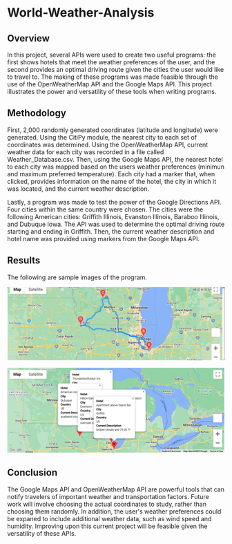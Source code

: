# World-Weather-Analysis

## Overview

In this project, several APIs were used to create two useful programs: the first shows hotels that meet the weather preferences of the user, and the second provides an optimal driving route given the cities the user would like to travel to. The making of these programs was made feasible through the use of the OpenWeatherMap API and the Google Maps API. This project illustrates the power and versatility of these tools when writing programs. 

## Methodology

First, 2,000 randomly generated coordinates (latitude and longitude) were generated. Using the CitiPy module, the nearest city to each set of coordinates was determined. Using the OpenWeatherMap API, current weather data for each city was recorded in a file called Weather_Database.csv. Then, using the Google Maps API, the nearest hotel to each city was mapped based on the users weather preferences (minimun and maximum preferred temperature). Each city had a marker that, when clicked, provides information on the name of the hotel, the city in which it was located, and the current weather description. 

Lastly, a program was made to test the power of the Google Directions API. Four cities within the same country were chosen. The cities were the following American cities: Griffith Illinois, Evanston Illinois, Baraboo Illinois, and Dubuque Iowa. The API was used to determine the optimal driving route starting and ending in Griffith. Then, the current weather description and hotel name was provided using markers from the Google Maps API.

## Results

The following are sample images of the program.

![WeatherPy_travel_map](WeatherPy_travel_map.png)

![WeatherPy_travel_map_markers](WeatherPy_travel_map_markers.png)

## Conclusion

The Google Maps API and OpenWeatherMap API are powerful tools that can notify travelers of important weather and transportation factors. Future work will involve choosing the actual coordinates to study, rather than choosing them randomly. In addition, the user's weather preferences could be expaned to include additional weather data, such as wind speed and humidity. Improving upon this current project will be feasible given the versatility of these APIs. 
